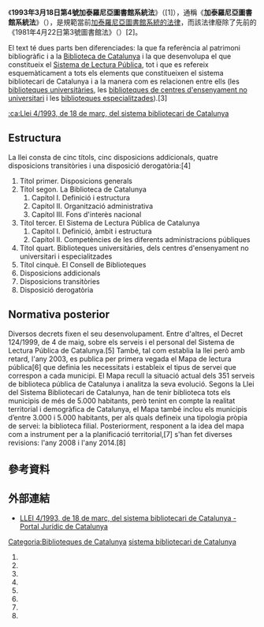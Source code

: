 《**1993年3月18日第4號加泰羅尼亞圖書館系統法**》（\[1\]），通稱《**加泰羅尼亞圖書館系統法**》（），是規範當前[加泰羅尼亞圖書館系統的法律](https://zh.wikipedia.org/wiki/加泰羅尼亞圖書館 "wikilink")，而該法律廢除了先前的《1981年4月22日第3號圖書館法》（）\[2\]。

El text té dues parts ben diferenciades: la que fa referència al patrimoni bibliogràfic i a la [Biblioteca de Catalunya](https://zh.wikipedia.org/wiki/Biblioteca_de_Catalunya "wikilink") i la que desenvolupa el que constitueix el [Sistema de Lectura Pública](https://zh.wikipedia.org/wiki/Sistema_de_Lectura_Pública_de_Catalunya "wikilink"), tot i que es refereix esquemàticament a tots els elements que constitueixen el sistema bibliotecari de Catalunya i a la manera com es relacionen entre ells (les [biblioteques universitàries](https://zh.wikipedia.org/wiki/biblioteca_universitària "wikilink"), les [biblioteques de centres d'ensenyament no universitari](https://zh.wikipedia.org/wiki/biblioteca_escolar "wikilink") i les [biblioteques especialitzades](https://zh.wikipedia.org/wiki/Biblioteca_especialitzada "wikilink")).\[3\]

[:ca:Llei 4/1993, de 18 de març, del sistema bibliotecari de Catalunya](https://zh.wikipedia.org/wiki/:ca:Llei_4/1993,_de_18_de_març,_del_sistema_bibliotecari_de_Catalunya "wikilink")

## Estructura

La llei consta de cinc títols, cinc disposicions addicionals, quatre disposicions transitòries i una disposició derogatòria:\[4\]

1.  Títol primer. Disposicions generals
2.  Títol segon. La Biblioteca de Catalunya
    1.  Capítol I. Definició i estructura
    2.  Capítol II. Organització administrativa
    3.  Capítol III. Fons d'interès nacional
3.  Títol tercer. El Sistema de Lectura Pública de Catalunya
    1.  Capítol I. Definició, àmbit i estructura
    2.  Capítol II. Competències de les diferents administracions públiques
4.  Títol quart. Biblioteques universitàries, dels centres d'ensenyament no universitari i especialitzades
5.  Títol cinquè. El Consell de Biblioteques
6.  Disposicions addicionals
7.  Disposicions transitòries
8.  Disposició derogatòria

## Normativa posterior

Diversos decrets fixen el seu desenvolupament. Entre d'altres, el Decret 124/1999, de 4 de maig, sobre els serveis i el personal del Sistema de Lectura Pública de Catalunya.\[5\] També, tal com establia la llei però amb retard, l'any 2003, es publica per primera vegada el Mapa de lectura pública\[6\] que definia les necessitats i estableix el tipus de servei que correspon a cada municipi. El Mapa recull la situació actual dels 351 serveis de biblioteca pública de Catalunya i analitza la seva evolució. Segons la Llei del Sistema Bibliotecari de Catalunya, han de tenir biblioteca tots els municipis de més de 5.000 habitants, però tenint en compte la realitat territorial i demogràfica de Catalunya, el Mapa també inclou els municipis d’entre 3.000 i 5.000 habitants, per als quals defineix una tipologia pròpia de servei: la biblioteca filial. Posteriorment, responent a la idea del mapa com a instrument per a la planificació territorial,\[7\] s'han fet diverses revisions: l'any 2008 i l'any 2014.\[8\]

## 參考資料

## 外部連結

  - [LLEI 4/1993, de 18 de març, del sistema bibliotecari de Catalunya - Portal Jurídic de Catalunya](http://portaljuridic.gencat.cat/ca/pjur_ocults/pjur_resultats_fitxa/?documentId=86277&action=fitxa)

[Categoria:Biblioteques de Catalunya](https://zh.wikipedia.org/wiki/Categoria:Biblioteques_de_Catalunya "wikilink") [sistema bibliotecari de Catalunya](https://zh.wikipedia.org/wiki/Categoria:Lleis_de_Catalunya "wikilink")

1.

2.

3.
4.
5.

6.

7.

8.